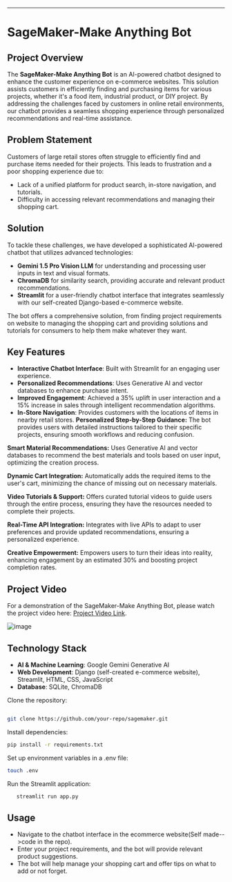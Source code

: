 ---

# SageMaker-Make Anything Bot

## Project Overview

The **SageMaker-Make Anything Bot** is an AI-powered chatbot designed to enhance the customer experience on e-commerce websites. This solution assists customers in efficiently finding and purchasing items for various projects, whether it's a food item, industrial product, or DIY project. By addressing the challenges faced by customers in online retail environments, our chatbot provides a seamless shopping experience through personalized recommendations and real-time assistance.

## Problem Statement

Customers of large retail stores often struggle to efficiently find and purchase items needed for their projects. This leads to frustration and a poor shopping experience due to:
- Lack of a unified platform for product search, in-store navigation, and tutorials.
- Difficulty in accessing relevant recommendations and managing their shopping cart.

## Solution

To tackle these challenges, we have developed a sophisticated AI-powered chatbot that utilizes advanced technologies:
- **Gemini 1.5 Pro Vision LLM** for understanding and processing user inputs in text and visual formats.
- **ChromaDB** for similarity search, providing accurate and relevant product recommendations.
- **Streamlit** for a user-friendly chatbot interface that integrates seamlessly with our self-created Django-based e-commerce website.

The bot offers a comprehensive solution, from finding project requirements on website to managing the shopping cart and providing solutions and tutorials for consumers to help them make whatever they want.

## Key Features

- **Interactive Chatbot Interface**: Built with Streamlit for an engaging user experience.
- **Personalized Recommendations**: Uses Generative AI and vector databases to enhance purchase intent.
- **Improved Engagement**: Achieved a 35% uplift in user interaction and a 15% increase in sales through intelligent recommendation algorithms.
- **In-Store Navigation**: Provides customers with the locations of items in nearby retail stores.
**Personalized Step-by-Step Guidance:**
The bot provides users with detailed instructions tailored to their specific projects, ensuring smooth workflows and reducing confusion.

**Smart Material Recommendations:**
Uses Generative AI and vector databases to recommend the best materials and tools based on user input, optimizing the creation process.

**Dynamic Cart Integration:**
Automatically adds the required items to the user's cart, minimizing the chance of missing out on necessary materials.

**Video Tutorials & Support:**
Offers curated tutorial videos to guide users through the entire process, ensuring they have the resources needed to complete their projects.

**Real-Time API Integration:**
Integrates with live APIs to adapt to user preferences and provide updated recommendations, ensuring a personalized experience.

**Creative Empowerment:**
Empowers users to turn their ideas into reality, enhancing engagement by an estimated 30% and boosting project completion rates.
  
## Project Video

For a demonstration of the SageMaker-Make Anything Bot, please watch the project video here: [Project Video Link](<https://youtu.be/Vm9a1Mh63VU>).

  ![image](https://github.com/user-attachments/assets/016c267f-4f3d-452a-8b61-4a4adafe25fc)


## Technology Stack

- **AI & Machine Learning**: Google Gemini Generative AI
- **Web Development**: Django (self-created e-commerce website), Streamlit, HTML, CSS, JavaScript
- **Database**: SQLite, ChromaDB

Clone the repository:
```bash

git clone https://github.com/your-repo/sagemaker.git
  ```
Install dependencies:
```bash
pip install -r requirements.txt
  ```
Set up environment variables in a .env file:
``` bash
touch .env
  ```
Run the Streamlit application:
 ```bash
    streamlit run app.py
   ```


## Usage

- Navigate to the chatbot interface in the ecommerce website(Self made-->code in the repo).
- Enter your project requirements, and the bot will provide relevant product suggestions.
- The bot will help manage your shopping cart and offer tips on what to add or not forget.






